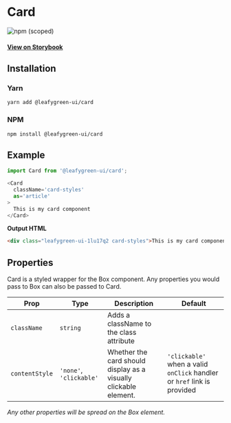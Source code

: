 # Card

![npm (scoped)](https://img.shields.io/npm/v/@leafygreen-ui/card.svg)

#### [View on Storybook](https://mongodb.github.io/leafygreen-ui/?path=/story/card--default)

## Installation

### Yarn

```shell
yarn add @leafygreen-ui/card
```

### NPM

```shell
npm install @leafygreen-ui/card
```

## Example

```Javascript
import Card from '@leafygreen-ui/card';

<Card
  className='card-styles'
  as='article'
>
  This is my card component
</Card>
```

**Output HTML**

```HTML
<div class="leafygreen-ui-1lu17q2 card-styles">This is my card component</div>
```

## Properties

Card is a styled wrapper for the Box component. Any properties you would pass to Box can also be passed to Card.

| Prop           | Type                    | Description                                                      | Default                                                                 |
| -------------- | ----------------------- | ---------------------------------------------------------------- | ----------------------------------------------------------------------- |
| `className`    | `string`                | Adds a className to the class attribute                          |                                                                         |
| `contentStyle` | `'none'`, `'clickable'` | Whether the card should display as a visually clickable element. | `'clickable'` when a valid `onClick` handler or `href` link is provided |

_Any other properties will be spread on the Box element._
